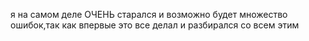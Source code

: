я на самом деле ОЧЕНЬ старался и возможно будет множество ошибок,так как впервые это все делал и разбирался со всем этим
